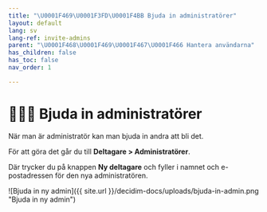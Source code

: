 ```yaml
---
title: "\U0001F469\U0001F3FD‍\U0001F4BB Bjuda in administratörer"
layout: default
lang: sv
lang-ref: invite-admins
parent: "\U0001F468‍\U0001F469‍\U0001F467‍\U0001F466 Hantera användarna"
has_children: false
has_toc: false
nav_order: 1

---
```

# 👩🏽‍💻 Bjuda in administratörer

När man är administratör kan man bjuda in andra att bli det.

För att göra det går du till **Deltagare > Administratörer**.

Där trycker du på knappen **Ny deltagare** och fyller i namnet och e-postadressen för den nya administratören.

![Bjuda in ny admin]({{ site.url }}/decidim-docs/uploads/bjuda-in-admin.png "Bjuda in ny admin")
